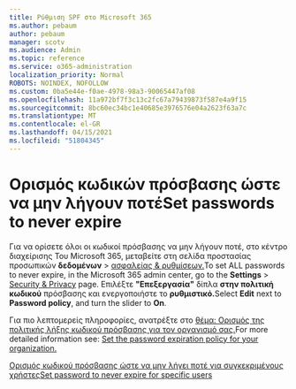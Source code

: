 ```yaml
---
title: Ρύθμιση SPF στο Microsoft 365
ms.author: pebaum
author: pebaum
manager: scotv
ms.audience: Admin
ms.topic: reference
ms.service: o365-administration
localization_priority: Normal
ROBOTS: NOINDEX, NOFOLLOW
ms.custom: 0ba5e44e-f0ae-4978-98a3-90065447af08
ms.openlocfilehash: 11a972bf7f3c13c2fc67a79439873f587e4a9f15
ms.sourcegitcommit: 8bc60ec34bc1e40685e3976576e04a2623f63a7c
ms.translationtype: MT
ms.contentlocale: el-GR
ms.lasthandoff: 04/15/2021
ms.locfileid: "51804345"
---
```

# <a name="set-passwords-to-never-expire"></a><span data-ttu-id="0b809-102">Ορισμός κωδικών πρόσβασης ώστε να μην λήγουν ποτέ</span><span class="sxs-lookup"><span data-stu-id="0b809-102">Set passwords to never expire</span></span> 

<span data-ttu-id="0b809-103">Για να ορίσετε όλοι οι κωδικοί πρόσβασης να μην λήγουν ποτέ, στο κέντρο διαχείρισης Του Microsoft 365, μεταβείτε στη σελίδα προστασίας προσωπικών **δεδομένων**  >  [ασφαλείας &amp; ρυθμίσεων.](https://portal.office.com/adminportal/home#/settings/security)</span><span class="sxs-lookup"><span data-stu-id="0b809-103">To set ALL passwords to never expire, in the Microsoft 365 admin center, go to the **Settings** > [Security &amp; Privacy](https://portal.office.com/adminportal/home#/settings/security) page.</span></span> <span data-ttu-id="0b809-104">Επιλέξτε **"Επεξεργασία"** δίπλα **στην πολιτική κωδικού** πρόσβασης και ενεργοποιήστε το **ρυθμιστικό.**</span><span class="sxs-lookup"><span data-stu-id="0b809-104">Select **Edit** next to **Password policy**, and turn the slider to **On**.</span></span>
  
<span data-ttu-id="0b809-105">Για πιο λεπτομερείς πληροφορίες, ανατρέξτε στο [θέμα: Ορισμός της πολιτικής λήξης κωδικού πρόσβασης για τον οργανισμό σας.](https://docs.microsoft.com/microsoft-365/admin/manage/set-password-expiration-policy)</span><span class="sxs-lookup"><span data-stu-id="0b809-105">For more detailed information see: [Set the password expiration policy for your organization.](https://docs.microsoft.com/microsoft-365/admin/manage/set-password-expiration-policy)</span></span>
  
[<span data-ttu-id="0b809-106">Ορισμός κωδικού πρόσβασης ώστε να μην λήγει ποτέ για συγκεκριμένους χρήστες</span><span class="sxs-lookup"><span data-stu-id="0b809-106">Set password to never expire for specific users</span></span>](https://docs.microsoft.com/microsoft-365/admin/add-users/set-password-to-never-expire)
  

